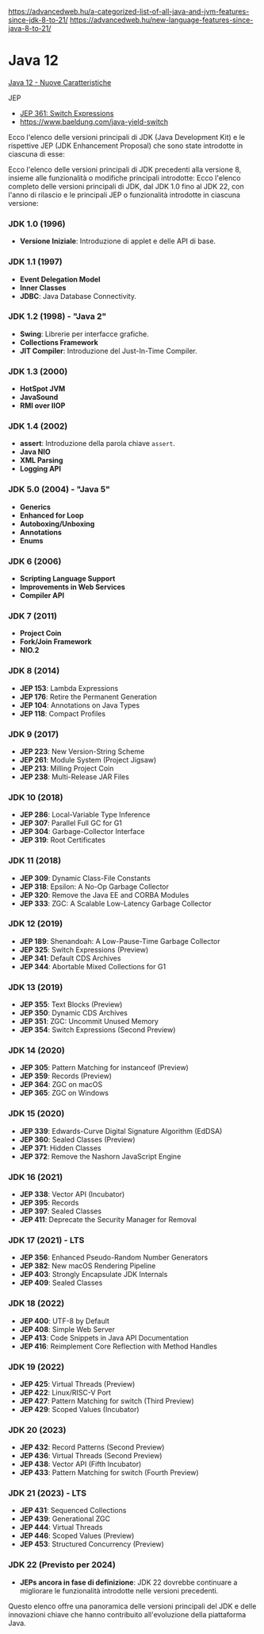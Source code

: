 https://advancedweb.hu/a-categorized-list-of-all-java-and-jvm-features-since-jdk-8-to-21/
https://advancedweb.hu/new-language-features-since-java-8-to-21/


# Java 12

[Java 12 - Nuove Caratteristiche](https://www.baeldung.com/java-12-new-features)


JEP
- [JEP 361: Switch Expressions](https://openjdk.org/jeps/361)
- https://www.baeldung.com/java-yield-switch



Ecco l'elenco delle versioni principali di JDK (Java Development Kit) e le rispettive JEP (JDK Enhancement Proposal) che sono state introdotte in ciascuna di esse:

Ecco l'elenco delle versioni principali di JDK precedenti alla versione 8, insieme alle funzionalità o modifiche principali introdotte:
Ecco l'elenco completo delle versioni principali di JDK, dal JDK 1.0 fino al JDK 22, con l'anno di rilascio e le principali JEP o funzionalità introdotte in ciascuna versione:

### JDK 1.0 (1996)
- **Versione Iniziale**: Introduzione di applet e delle API di base.

### JDK 1.1 (1997)
- **Event Delegation Model**
- **Inner Classes**
- **JDBC**: Java Database Connectivity.

### JDK 1.2 (1998) - "Java 2"
- **Swing**: Librerie per interfacce grafiche.
- **Collections Framework**
- **JIT Compiler**: Introduzione del Just-In-Time Compiler.

### JDK 1.3 (2000)
- **HotSpot JVM**
- **JavaSound**
- **RMI over IIOP**

### JDK 1.4 (2002)
- **assert**: Introduzione della parola chiave `assert`.
- **Java NIO**
- **XML Parsing**
- **Logging API**

### JDK 5.0 (2004) - "Java 5"
- **Generics**
- **Enhanced for Loop**
- **Autoboxing/Unboxing**
- **Annotations**
- **Enums**

### JDK 6 (2006)
- **Scripting Language Support**
- **Improvements in Web Services**
- **Compiler API**

### JDK 7 (2011)
- **Project Coin**
- **Fork/Join Framework**
- **NIO.2**

### JDK 8 (2014)
- **JEP 153**: Lambda Expressions
- **JEP 176**: Retire the Permanent Generation
- **JEP 104**: Annotations on Java Types
- **JEP 118**: Compact Profiles

### JDK 9 (2017)
- **JEP 223**: New Version-String Scheme
- **JEP 261**: Module System (Project Jigsaw)
- **JEP 213**: Milling Project Coin
- **JEP 238**: Multi-Release JAR Files

### JDK 10 (2018)
- **JEP 286**: Local-Variable Type Inference
- **JEP 307**: Parallel Full GC for G1
- **JEP 304**: Garbage-Collector Interface
- **JEP 319**: Root Certificates

### JDK 11 (2018)
- **JEP 309**: Dynamic Class-File Constants
- **JEP 318**: Epsilon: A No-Op Garbage Collector
- **JEP 320**: Remove the Java EE and CORBA Modules
- **JEP 333**: ZGC: A Scalable Low-Latency Garbage Collector

### JDK 12 (2019)
- **JEP 189**: Shenandoah: A Low-Pause-Time Garbage Collector
- **JEP 325**: Switch Expressions (Preview)
- **JEP 341**: Default CDS Archives
- **JEP 344**: Abortable Mixed Collections for G1

### JDK 13 (2019)
- **JEP 355**: Text Blocks (Preview)
- **JEP 350**: Dynamic CDS Archives
- **JEP 351**: ZGC: Uncommit Unused Memory
- **JEP 354**: Switch Expressions (Second Preview)

### JDK 14 (2020)
- **JEP 305**: Pattern Matching for instanceof (Preview)
- **JEP 359**: Records (Preview)
- **JEP 364**: ZGC on macOS
- **JEP 365**: ZGC on Windows

### JDK 15 (2020)
- **JEP 339**: Edwards-Curve Digital Signature Algorithm (EdDSA)
- **JEP 360**: Sealed Classes (Preview)
- **JEP 371**: Hidden Classes
- **JEP 372**: Remove the Nashorn JavaScript Engine

### JDK 16 (2021)
- **JEP 338**: Vector API (Incubator)
- **JEP 395**: Records
- **JEP 397**: Sealed Classes
- **JEP 411**: Deprecate the Security Manager for Removal

### JDK 17 (2021) - LTS
- **JEP 356**: Enhanced Pseudo-Random Number Generators
- **JEP 382**: New macOS Rendering Pipeline
- **JEP 403**: Strongly Encapsulate JDK Internals
- **JEP 409**: Sealed Classes

### JDK 18 (2022)
- **JEP 400**: UTF-8 by Default
- **JEP 408**: Simple Web Server
- **JEP 413**: Code Snippets in Java API Documentation
- **JEP 416**: Reimplement Core Reflection with Method Handles

### JDK 19 (2022)
- **JEP 425**: Virtual Threads (Preview)
- **JEP 422**: Linux/RISC-V Port
- **JEP 427**: Pattern Matching for switch (Third Preview)
- **JEP 429**: Scoped Values (Incubator)

### JDK 20 (2023)
- **JEP 432**: Record Patterns (Second Preview)
- **JEP 436**: Virtual Threads (Second Preview)
- **JEP 438**: Vector API (Fifth Incubator)
- **JEP 433**: Pattern Matching for switch (Fourth Preview)

### JDK 21 (2023) - LTS
- **JEP 431**: Sequenced Collections
- **JEP 439**: Generational ZGC
- **JEP 444**: Virtual Threads
- **JEP 446**: Scoped Values (Preview)
- **JEP 453**: Structured Concurrency (Preview)

### JDK 22 (Previsto per 2024)
- **JEPs ancora in fase di definizione**: JDK 22 dovrebbe continuare a migliorare le funzionalità introdotte nelle versioni precedenti.

Questo elenco offre una panoramica delle versioni principali del JDK e delle innovazioni chiave che hanno contribuito all'evoluzione della piattaforma Java.